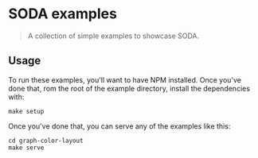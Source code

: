 # SODA examples

> A collection of simple examples to showcase SODA.  

## Usage 
To run these examples, you'll want to have NPM installed.
Once you've done that, rom the root of the example directory, install the dependencies with:

    make setup 

Once you've done that, you can serve any of the examples like this:

    cd graph-color-layout
    make serve

